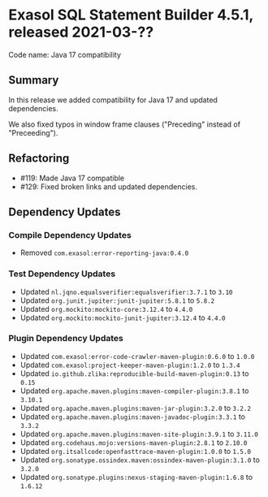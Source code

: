 # Exasol SQL Statement Builder 4.5.1, released 2021-03-??

Code name: Java 17 compatibility

## Summary

In this release we added compatibility for Java 17 and updated dependencies.

We also fixed typos in window frame clauses ("Preceding" instead of "Preceeding").

## Refactoring

* #119: Made Java 17 compatible
* #129: Fixed broken links and updated dependencies.

## Dependency Updates

### Compile Dependency Updates

* Removed `com.exasol:error-reporting-java:0.4.0`

### Test Dependency Updates

* Updated `nl.jqno.equalsverifier:equalsverifier:3.7.1` to `3.10`
* Updated `org.junit.jupiter:junit-jupiter:5.8.1` to `5.8.2`
* Updated `org.mockito:mockito-core:3.12.4` to `4.4.0`
* Updated `org.mockito:mockito-junit-jupiter:3.12.4` to `4.4.0`

### Plugin Dependency Updates

* Updated `com.exasol:error-code-crawler-maven-plugin:0.6.0` to `1.0.0`
* Updated `com.exasol:project-keeper-maven-plugin:1.2.0` to `1.3.4`
* Updated `io.github.zlika:reproducible-build-maven-plugin:0.13` to `0.15`
* Updated `org.apache.maven.plugins:maven-compiler-plugin:3.8.1` to `3.10.1`
* Updated `org.apache.maven.plugins:maven-jar-plugin:3.2.0` to `3.2.2`
* Updated `org.apache.maven.plugins:maven-javadoc-plugin:3.3.1` to `3.3.2`
* Updated `org.apache.maven.plugins:maven-site-plugin:3.9.1` to `3.11.0`
* Updated `org.codehaus.mojo:versions-maven-plugin:2.8.1` to `2.10.0`
* Updated `org.itsallcode:openfasttrace-maven-plugin:1.0.0` to `1.5.0`
* Updated `org.sonatype.ossindex.maven:ossindex-maven-plugin:3.1.0` to `3.2.0`
* Updated `org.sonatype.plugins:nexus-staging-maven-plugin:1.6.8` to `1.6.12`
